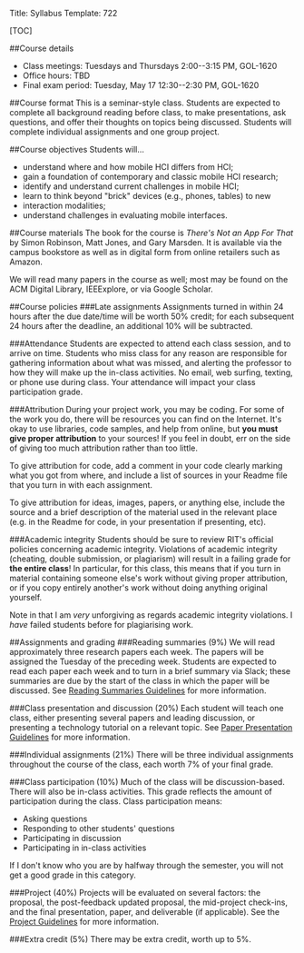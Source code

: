 Title: Syllabus
Template: 722

[TOC]

##Course details

- Class meetings: Tuesdays and Thursdays 2:00--3:15 PM, GOL-1620
- Office hours: TBD
- Final exam period: Tuesday, May 17 12:30--2:30 PM, GOL-1620

##Course format
This is a seminar-style class. Students are expected to complete all
background reading before class, to make presentations, ask questions,
and offer their thoughts on topics being discussed. Students will
complete individual assignments and one group project.

##Course objectives
Students will…

- understand where and how mobile HCI differs from HCI;
- gain a foundation of contemporary and classic mobile HCI research;
- identify and understand current challenges in mobile HCI;
- learn to think beyond "brick" devices (e.g., phones, tables) to new
- interaction modalities;
- understand challenges in evaluating mobile interfaces.

##Course materials
The book for the course is _There's Not an App For That_ by Simon
Robinson, Matt Jones, and Gary Marsden. It is available via the campus
bookstore as well as in digital form from online retailers such as
Amazon.

We will read many papers in the course as well; most may be found on
the ACM Digital Library, IEEExplore, or via Google Scholar.

##Course policies
###Late assignments
Assignments turned in within 24 hours after the due date/time will be
worth 50% credit; for each subsequent 24 hours after the
deadline, an additional 10% will be subtracted.

###Attendance
Students are expected to attend each class session, and to arrive on
time. Students who miss class for any reason are responsible for
gathering information about what was missed, and alerting the
professor to how they will make up the in-class activities. No email,
web surfing, texting, or phone use during class. Your attendance will
impact your class participation grade.

###Attribution
During your project work, you may be coding.  For some of the work you
do, there will be resources you can find on the Internet. It's okay to
use libraries, code samples, and help from online, but **you must give
proper attribution** to your sources! If you feel in doubt, err on the
side of giving too much attribution rather than too little.

To give attribution for code, add a comment in your code clearly
marking what you got from where, and include a list of sources in your
Readme file that you turn in with each assignment.

To give attribution for ideas, images, papers, or anything else,
include the source and a brief description of the material used in the
relevant place (e.g. in the Readme for code, in your presentation if
presenting, etc).

###Academic integrity
Students should be sure to review RIT's official policies concerning
academic integrity. Violations of academic integrity (cheating, double
submission, or plagiarism) will result in a failing grade for **the
entire class**! In particular, for this class, this means that if you
turn in material containing someone else's work without giving proper
attribution, or if you copy entirely another's work without doing
anything original yourself.

Note in that I am _very_ unforgiving as regards academic integrity
violations. I _have_ failed students before for plagiarising work.

##Assignments and grading
###Reading summaries (9%)
We will read approximately three research papers each week. The papers
will be assigned the Tuesday of the preceding week. Students are
expected to read each paper each week and to turn in a brief summary
via Slack; these summaries are due by the start of the class in
which the paper will be discussed. See [Reading Summaries
Guidelines](summaries.html) for more information.

###Class presentation and discussion (20%)
Each student will teach one class, either presenting several papers
and leading discussion, or presenting a technology tutorial on a
relevant topic.  See [Paper Presentation
Guidelines](presentation_guidelines.html) for more information.

###Individual assignments (21%)
There will be three individual assignments throughout the course of
the class, each worth 7% of your final grade.

###Class participation (10%)
Much of the class will be discussion-based. There will also be
in-class activities. This grade reflects the amount of participation
during the class. Class participation means:

- Asking questions
- Responding to other students' questions
- Participating in discussion
- Participating in in-class activities

If I don't know who you are by halfway through the semester, you will
not get a good grade in this category.

###Project (40%)
Projects will be evaluated on several factors: the proposal, the
post-feedback updated proposal, the mid-project check-ins, and the
final presentation, paper, and deliverable (if applicable). See the
[Project Guidelines](project_guidelines.html) for more information.

###Extra credit (5%)
There may be extra credit, worth up to 5%.
